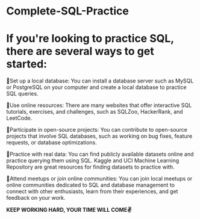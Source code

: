 # Complete-SQL-Practice

# If you're looking to practice SQL, there are several ways to get started:

🔶Set up a local database: You can install a database server such as MySQL or PostgreSQL on your computer and create a local database to practice SQL queries.

🔶Use online resources: There are many websites that offer interactive SQL tutorials, exercises, and challenges, such as SQLZoo, HackerRank, and LeetCode.

🔶Participate in open-source projects: You can contribute to open-source projects that involve SQL databases, such as working on bug fixes, feature requests, or database optimizations.

🔶Practice with real data: You can find publicly available datasets online and practice querying them using SQL. Kaggle and UCI Machine Learning Repository are great resources for finding datasets to practice with.

🔶Attend meetups or join online communities: You can join local meetups or online communities dedicated to SQL and database management to connect with other enthusiasts, learn from their experiences, and get feedback on your work.


**KEEP WORKING HARD, YOUR TIME WILL COME✌️**


